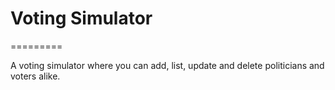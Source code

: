 # Voting Simulator
=========

A voting simulator where you can add, list, update and delete politicians and voters alike.
